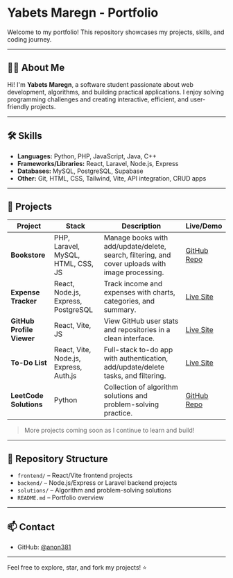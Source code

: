 # Yabets Maregn - Portfolio

Welcome to my portfolio! This repository showcases my projects, skills, and coding journey.  

---

## 👨‍💻 About Me

Hi! I'm **Yabets Maregn**, a software student passionate about web development, algorithms, and building practical applications. I enjoy solving programming challenges and creating interactive, efficient, and user-friendly projects.  

---

## 🛠 Skills

- **Languages:** Python, PHP, JavaScript, Java, C++
- **Frameworks/Libraries:** React, Laravel, Node.js, Express
- **Databases:** MySQL, PostgreSQL, Supabase
- **Other:** Git, HTML, CSS, Tailwind, Vite, API integration, CRUD apps

---

## 🚀 Projects

| Project | Stack | Description | Live/Demo |
|---------|-------|-------------|-----------|
| **Bookstore** | PHP, Laravel, MySQL, HTML, CSS, JS | Manage books with add/update/delete, search, filtering, and cover uploads with image processing. | [GitHub Repo](https://github.com/anon381/new_bookstore-main) |
| **Expense Tracker** | React, Node.js, Express, PostgreSQL | Track income and expenses with charts, categories, and summary. | [Live Site](#) |
| **GitHub Profile Viewer** | React, Vite, JS | View GitHub user stats and repositories in a clean interface. | [Live Site](https://github-profile-viewer-phi-lemon.vercel.app/) |
| **To-Do List** | React, Vite, Node.js, Express, Auth.js | Full-stack to-do app with authentication, add/update/delete tasks, and filtering. | [Live Site](#) |
| **LeetCode Solutions** | Python | Collection of algorithm solutions and problem-solving practice. | [GitHub Repo](#) |

> More projects coming soon as I continue to learn and build!  

---

## 📂 Repository Structure

- `frontend/` – React/Vite frontend projects  
- `backend/` – Node.js/Express or Laravel backend projects  
- `solutions/` – Algorithm and problem-solving solutions  
- `README.md` – Portfolio overview  

---

## 📫 Contact

- GitHub: [@anon381](https://github.com/anon381)  

---

Feel free to explore, star, and fork my projects! ⭐
